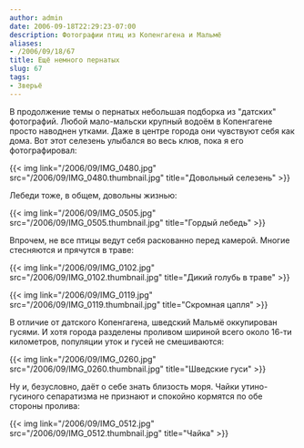 ```yaml
---
author: admin
date: 2006-09-18T22:29:23-07:00
description: Фотографии птиц из Копенгагена и Мальмё
aliases:
- /2006/09/18/67
title: Ещё немного пернатых
slug: 67
tags:
- Зверьё
---
```


В продолжение темы о пернатых небольшая подборка из "датских" фотографий. Любой мало-мальски крупный водоём в Копенгагене просто наводнен утками. Даже в центре города они чувствуют себя как дома. Вот этот селезень улыбался во весь клюв, пока я его фотографировал:

{{< img
    link="/2006/09/IMG_0480.jpg"
    src="/2006/09/IMG_0480.thumbnail.jpg"
    title="Довольный селезень" >}}

<!--more-->
Лебеди тоже, в общем, довольны жизнью:

{{< img
    link="/2006/09/IMG_0505.jpg"
    src="/2006/09/IMG_0505.thumbnail.jpg"
    title="Гордый лебедь" >}}

Впрочем, не все птицы ведут себя раскованно перед камерой. Многие стесняются и прячутся в траве:

{{< img
    link="/2006/09/IMG_0102.jpg"
    src="/2006/09/IMG_0102.thumbnail.jpg"
    title="Дикий голубь в траве" >}}

{{< img
    link="/2006/09/IMG_0119.jpg"
    src="/2006/09/IMG_0119.thumbnail.jpg"
    title="Скромная цапля" >}}

В отличие от датского Копенгагена, шведский Мальмё оккупирован гусями. И хотя города разделены проливом шириной всего около 16-ти километров, популяции уток и гусей не смешиваются:

{{< img
    link="/2006/09/IMG_0260.jpg"
    src="/2006/09/IMG_0260.thumbnail.jpg"
    title="Шведские гуси" >}}

Ну и, безусловно, даёт о себе знать близость моря. Чайки утино-гусиного сепаратизма не признают и спокойно кормятся по обе стороны пролива:

{{< img
    link="/2006/09/IMG_0512.jpg"
    src="/2006/09/IMG_0512.thumbnail.jpg"
    title="Чайка" >}}
